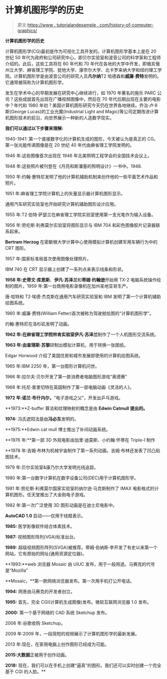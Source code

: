 # 计算机图形学的历史

> 原文:[https://www . tutorialandexample . com/history-of-computer-graphics/](https://www.tutorialandexample.com/history-of-computer-graphics/)

**计算机图形学的历史**

计算机图形学(CG)最初是作为可视化工具开发的。计算机图形学基本上是在 20 世纪 50 年代为政府和公司研究中心，即贝尔实验室和波音公司的科学家和工程师介绍的。此后，这些工具将在 60 年代和 70 年代在各地的大学中开发，即俄亥俄州立大学、麻省理工学院、犹他大学、康奈尔大学、北卡罗来纳大学和纽约理工学院。计算机图形学是由波音公司的研究人员**凡尔纳**T2 哈德森和**威廉·费特**发明的。它通常被简称为计算机图形学。

发生在学术中心的早期发展在研究中心继续进行，如 1970 年著名的施乐 PARC 公司？这些成就首先出现在广播视频图像中，然后在 70 年代后期出现在主要的电影中？年代和 1980 年初？美国计算机图形研究今天仍在世界各地继续。乔治·卢卡斯(George Lucas)的工业光魔(Industrial Light and Magic)等公司定期改进计算机图形技术的前沿，向世界展示一种新的人造数字现实。

**我们可以通过以下步骤来理解:**

1940-1941: 第一个直接数字化的计算机生成的图形，今天被认为是真正的 CG。第一张光能传递图像是在 20 世纪 40 年代由麻省理工学院发明的。

1946 年:这些图像首次出现在 1946 年北美照明工程学会的全国技术会议上。

1948 年:这些照片被刊登在《月亮和斯潘塞的照明设计》一书中。1948.

1950 年:约翰·惠特尼发明了他的计算机辅助机制来创作他的一些平面艺术作品和短片。

1951 年:麻省理工学院计算机上的矢量显示器计算机图形显示。

通用汽车研究实验室也开始研究计算机辅助图形设计应用。

1955 年:T2·伯特·萨瑟兰在麻省理工学院实验室使用第一支光笔作为输入设备。

1956 年:劳伦斯·利弗莫尔实验室将图形显示与 IBM 704 和彩色图像胶片记录器联系起来。

**Bertram Herzog** 在密歇根大学计算中心使用模拟计算机创建军用车辆行为中的 CRT 图形。

1957 年:国家标准局首次使用图像处理照片。

IBM 740 在 CRT 显示器上创建了一系列点来表示线条和形状。

**1958 年:史蒂文·库恩斯**、**伊凡·苏泽兰**和**蒂姆·约翰逊**开始用 TX-2 电脑系统操作绘制的图片。1959 年:第一台商用电影录像机在加州圣地亚哥生产。

唐·哈特和 T2·埃德·杰克斯在通用汽车研究实验室和 IBM 发明了第一个计算机辅助绘图系统。

1960 年:威廉·费特(William Fetter)首次被称为驾驶舱绘图的“计算机图形学”。

约翰·惠特尼在洛杉矶发明了动画。

**1962 年:**在麻省理工学院林肯实验室**伊凡·苏泽兰**制作了一个人机图形交流系统。

**1963 年:**由**查理斯·苏黎**研制出模拟计算机，用于转换一张图纸。

Edgar Horwood 介绍了美国住房和城市发展部使用的计算机绘图系统。

1965 年:IBM 2250 年，第一台图形计算机问世。

1966 年:拉尔夫·贝尔开发了第一款消费者电脑图形游戏“奥德赛”

1968 年:托尼·普里切特在英国制作了第一部电脑动画《灵活的人》。

**1972 年:诺兰·布什内尔，**“电子游戏之父”，开发出乒乓游戏。

**1973:**Z-buffer 算法和纹理映射的概念是由 **Edwin Catmull 提出的。**

**1974:** 冯氏遮阳法是由**冯必东**发明的。

**1975:**Edwin cat mull 博士推出了补间动画系统。

**1976 年:**第一部 3D 外观电影由加里·迪莫斯、小约翰·怀蒂在 Triple-I 制作

 **1978 年:吉姆·布林为机械宇宙制作了第一系列动画。吉姆·布林还发表了凹凸贴图技术。

1979 年:贝尔实验室&康乃尔大学发明光线追踪。

1980 年:第一台数字计算机在数字设备公司(DEC)用于计算机图形学。

1981 年:劳伦斯·利弗莫尔国家实验室的纳尔逊·马克斯制作了 IMAX 电影格式的计算机图形。任天堂推出了大金刚电子游戏。

1982 年:第一次广泛使用 3D 图形动画是在迪士尼电影中。

**AutoCAD 1.0** 启动——仅用于线框表示。

**1985:** 医学影像软件结合体素技术。

**1987:** 视频图形阵列(VGA)标准出台。

**1989:** 超级视频图形阵列(SVGA)被推荐。蒂姆·伯纳斯·李开发了有史以来第一个网站，它有原始的网址(通用资源定位器)。

**1993:**web 浏览器 Mosaic 由 UIUC 发布，用于一般用途。马赛克的代号是“Mozilla”

**Mosaic，**第一款网络浏览器发布。第一次用手机打公开电话。

**1994:** 网景由马赛克的开发者创立。

**1995:** 首先，完全 CGI(计算机生成图像)发布。微软互联网浏览器 1.0 发布。

**2000:** 第一个基于网络的 CAD 系统 Sketchup 发布。

2006 年:谷歌收购 Sketchup。

2009 年:2009 年，一段简短的视频展示了计算机图形学的最新发展。

2013 年:现在，在家用电脑上创作图形已经成为可能。

**2015:大数据**正被用于创作动画。

**2018:** 现在，我们可以在手机上创建“逼真”的图形。我们还可以实时创建一个完全基于 CGI 的人脸。**